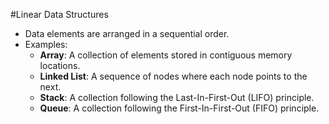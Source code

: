 #Linear Data Structures

- Data elements are arranged in a sequential order.
- Examples:
  - **Array**: A collection of elements stored in contiguous memory locations.
  - **Linked List**: A sequence of nodes where each node points to the next.
  - **Stack**: A collection following the Last-In-First-Out (LIFO) principle.
  - **Queue**: A collection following the First-In-First-Out (FIFO) principle.
